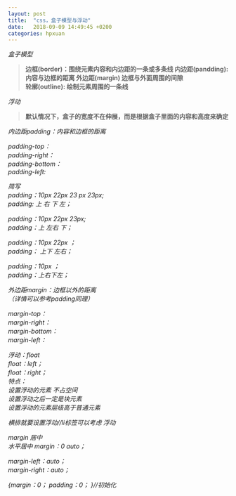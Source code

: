 ```yaml
---
layout: post
title:  "css，盒子模型与浮动"
date:   2018-09-09 14:49:45 +0200
categories: hpxuan
---
```


*盒子模型*
> **边框(border)：围绕元素内容和内边距的一条或多条线  内边距(pandding):内容与边框的距离  外边距(margin) 边框与外面周围的间隙**  
> **轮廓(outline): 绘制元素周围的一条线**

*浮动*  
> **默认情况下，盒子的宽度不在伸展，而是根据盒子里面的内容和高度来确定**  

*内边距padding：内容和边框的距离*

*padding-top：*   
*padding-right：*   
*padding-bottom：*   
*padding-left:*  

*简写  
padding：10px 22px 23 px 23px;   
padding: 上 右 下 左；*

*padding：10px 22px 23px;  
padding：上 左右 下；*

*padding：10px 22px ；  
padding： 上下 左右；*

*padding：10px ；  
padding：上右下左；*

*外边距margin：边框以外的距离  
（详情可以参考padding同理）*

*margin-top：  
margin-right：  
margin-bottom：  
margin-left：*

*浮动：float  
float：left；  
float：right；  
特点：  
设置浮动的元素 不占空间  
设置浮动之后一定是块元素  
设置浮动的元素层级高于普通元素*

*横排就要设置浮动//li标签可以考虑 浮动*

*margin 居中  
水平居中 margin：0 auto；*

*margin-left：auto；  
margin-right：auto；*

*{margin：0；
padding：0；
}//初始化*